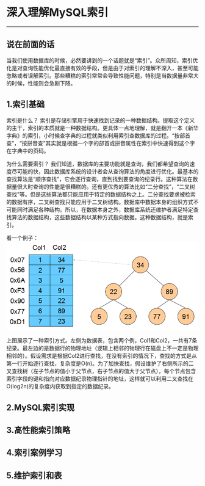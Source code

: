 # 深入理解MySQL索引 #

----------

## 说在前面的话 ##

当我们使用数据库的时候，必然要讲到的一个话题就是“索引”。众所周知，索引优化是对查询性能优化最直接有效的手段，但是由于对索引的理解不深入，甚至可能忽略或者误解索引。那些糟糕的索引常常会导致性能问题，特别是当数据量非常大的时候，性能则会急剧下降。

## 1.索引基础 ##
索引是什么？
索引是存储引擎用于快速找到记录的一种数据结构。提取这个定义的主干，索引的本质就是一种数据结构。更具体一点地理解，就是翻开一本《新华字典》的索引，小时候查字典的过程就类似利用索引查数据库的过程。“按部首查”，“按拼音查”其实就是根据一个字的部首或拼音属性在索引中快速得到这个字在字典中的页码。

为什么需要索引？
我们知道，数据库的主要功能就是查询，我们都希望查询的速度尽可能的快，因此数据库系统的设计者会从查询算法的角度进行优化。最基本的查找算法是“顺序查找”，它会逐行查询，直到找到要查询的纪录行。这种算法在数据量很大时查询的性能是很糟糕的。还有更优秀的算法比如“二分查找”，“二叉树查找”等。但是这些算法都只能应用于特定的数据结构之上。二分查找要求被检索的数据有序，二叉树查找只能应用于二叉树结构。数据库中数据本身的组织方式不可能同时满足各种结构。所以，在数据本身之外，数据库系统还维护者满足特定查找算法的数据结构，这些数据结构以某种方式指向数据。这种数据结构，就是索引。

看一个例子：
![二叉查找树](./images/1.png "二叉查找树")

上图展示了一种索引方式。左侧为数据表，包含两个例，Col1和Col2，一共有7条纪录。最左边的是数据行的物理地址（逻辑上相邻的物理行在磁盘上不一定是物理相邻的）。假设需求是根据Col2进行查找，在没有索引的情况下，查找的方式是从第一行开始逐行查找，复杂度是O(n)。为了加快查找，假设维护了右侧所示的二叉查找树（左子节点的值小于父节点，右子节点的值大于父节点），每个节点包含索引字段的键和指向对应数据纪录物理指针的地址，这样就可以利用二叉查找在O(log2n)的复杂度内获取到指定的数据纪录。
## 2.MySQL索引实现 ##

## 3.高性能索引策略 ##
## 4.索引案例学习 ##
## 5.维护索引和表 ##




